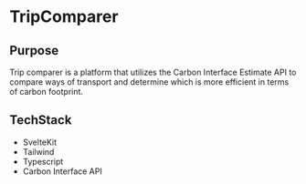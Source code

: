 # TripComparer

## Purpose

Trip comparer is a platform that utilizes the Carbon Interface Estimate API to compare ways of transport and determine which is more efficient in terms of carbon footprint.

## TechStack

- SvelteKit
- Tailwind
- Typescript
- Carbon Interface API

